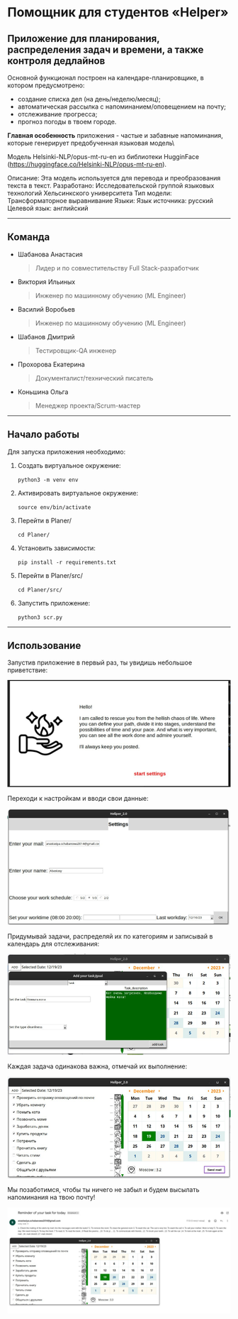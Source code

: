 # Помощник для студентов «Helper»

Приложение для планирования, распределения задач и времени, а также контроля дедлайнов
---
Основной функционал построен на календаре-планировщике, в котором предусмотрено:
- создание списка дел (на день/неделю/месяц);
- автоматическая рассылка с напоминанием/оповещением на почту;
- отслеживание прогресса;
- прогноз погоды в твоем городе.

**Главная особенность** приложения - частые и забавные напоминания, которые генерирует предобученная языковая модель\

Модель Helsinki-NLP/opus-mt-ru-en из библиотеки HugginFace 
(https://huggingface.co/Helsinki-NLP/opus-mt-ru-en).

Описание:
Эта модель используется для перевода и преобразования текста в текст.
Разработано: Исследовательской группой языковых технологий Хельсинкского университета
Тип модели: Трансформаторное выравнивание
Языки:
Язык источника: русский
Целевой язык: английский



---
## Команда

 * Шабанова Анастасия
   
   >Лидер и по совместительству Full Stack-разработчик
 * Виктория Ильиных
   
   >Инженер по машинному обучению (ML Engineer)
 * Василий Воробьев
   
   >Инженер по машинному обучению (ML Engineer)
 * Шабанов Дмитрий
   
   >Тестировщик-QA инженер
 * Прохорова Екатерина
   
   >Документалист/технический писатель
 * Коньшина Ольга
   
   >Менеджер проекта/Scrum-мастер
---
## Начало работы

  Для запуска приложения необходимо:

1. Создать виртуальное окружение:

    `python3 -m venv env`

2. Активировать виртуальное окружение:

    `source env/bin/activate`

3. Перейти в Planer/
   
    `cd Planer/`

4. Установить зависимости:

    `pip install -r requirements.txt`
   
5. Перейти в Planer/src/
 
   `cd Planer/src/`
   
8. Запустить приложение:

    `python3 scr.py`

---
## Использование

Запустив приложение в первый раз, ты увидишь небольшое приветствие:

![Стартовое окно](https://github.com/SonicX-svg/Planer/blob/main/sreenshots/Start_screen.jpg)

Переходи к настройкам и вводи свои данные:

![Настройки](https://github.com/SonicX-svg/Planer/blob/main/sreenshots/Settings_screen.jpg)

Придумывай задачи, распределяй их по категориям и записывай в календарь для отслеживания:

![Заведение задачки](https://github.com/SonicX-svg/Planer/blob/main/sreenshots/Add_task_screen.jpg)

Каждая задача одинакова важна, отмечай их выполнение:

![Задачи на день](https://github.com/SonicX-svg/Planer/blob/main/sreenshots/Tasks_screen.jpg)

Мы позаботимся, чтобы ты ничего не забыл и будем высылать напоминания на твою почту!

![Напоминание](https://github.com/SonicX-svg/Planer/blob/main/sreenshots/Reminder_screen.jpg)

